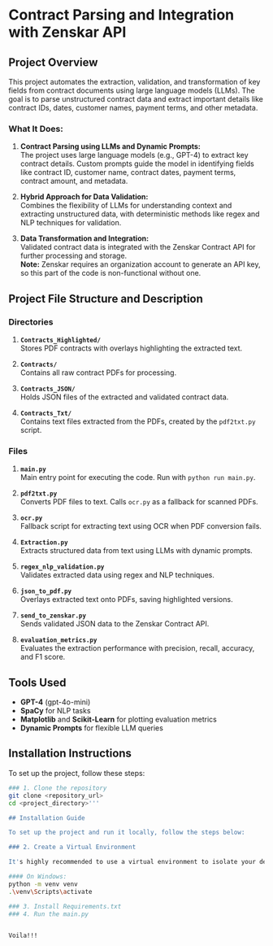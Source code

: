 # Contract Parsing and Integration with Zenskar API

## Project Overview

This project automates the extraction, validation, and transformation of key fields from contract documents using large language models (LLMs). The goal is to parse unstructured contract data and extract important details like contract IDs, dates, customer names, payment terms, and other metadata.

### What It Does:

1. **Contract Parsing using LLMs and Dynamic Prompts:**  
   The project uses large language models (e.g., GPT-4) to extract key contract details. Custom prompts guide the model in identifying fields like contract ID, customer name, contract dates, payment terms, contract amount, and metadata.

2. **Hybrid Approach for Data Validation:**  
   Combines the flexibility of LLMs for understanding context and extracting unstructured data, with deterministic methods like regex and NLP techniques for validation.

3. **Data Transformation and Integration:**  
   Validated contract data is integrated with the Zenskar Contract API for further processing and storage.  
   **Note:** Zenskar requires an organization account to generate an API key, so this part of the code is non-functional without one.

## Project File Structure and Description

### Directories

1. **`Contracts_Highlighted/`**  
   Stores PDF contracts with overlays highlighting the extracted text.

2. **`Contracts/`**  
   Contains all raw contract PDFs for processing.

3. **`Contracts_JSON/`**  
   Holds JSON files of the extracted and validated contract data.

4. **`Contracts_Txt/`**  
   Contains text files extracted from the PDFs, created by the `pdf2txt.py` script.

### Files

1. **`main.py`**  
   Main entry point for executing the code. Run with `python run main.py`.

2. **`pdf2txt.py`**  
   Converts PDF files to text. Calls `ocr.py` as a fallback for scanned PDFs.

3. **`ocr.py`**  
   Fallback script for extracting text using OCR when PDF conversion fails.

4. **`Extraction.py`**  
   Extracts structured data from text using LLMs with dynamic prompts.

5. **`regex_nlp_validation.py`**  
   Validates extracted data using regex and NLP techniques.

6. **`json_to_pdf.py`**  
   Overlays extracted text onto PDFs, saving highlighted versions.

7. **`send_to_zenskar.py`**  
   Sends validated JSON data to the Zenskar Contract API.

8. **`evaluation_metrics.py`**  
   Evaluates the extraction performance with precision, recall, accuracy, and F1 score.

## Tools Used

- **GPT-4** (gpt-4o-mini)
- **SpaCy** for NLP tasks
- **Matplotlib** and **Scikit-Learn** for plotting evaluation metrics
- **Dynamic Prompts** for flexible LLM queries

## Installation Instructions

To set up the project, follow these steps:


```bash
### 1. Clone the repository
git clone <repository_url>
cd <project_directory>'''

## Installation Guide

To set up the project and run it locally, follow the steps below:

### 2. Create a Virtual Environment

It's highly recommended to use a virtual environment to isolate your dependencies. You can create and activate one using the following commands:

#### On Windows:
python -m venv venv
.\venv\Scripts\activate

### 3. Install Requirements.txt
### 4. Run the main.py


Voila!!!

